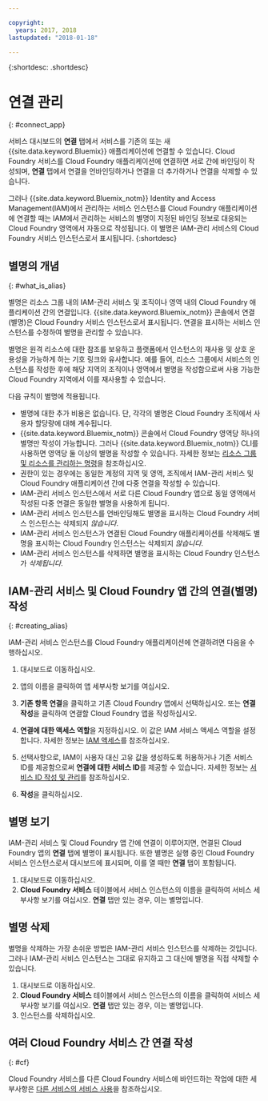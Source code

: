 ```yaml
---

copyright:
  years: 2017, 2018
lastupdated: "2018-01-18"

---
```


{:shortdesc: .shortdesc}

# 연결 관리
{: #connect_app}

서비스 대시보드의 **연결** 탭에서 서비스를 기존의 또는 새 {{site.data.keyword.Bluemix}} 애플리케이션에 연결할 수 있습니다. Cloud Foundry 서비스를 Cloud Foundry 애플리케이션에 연결하면 서로 간에 바인딩이 작성되며, **연결** 탭에서 연결을 언바인딩하거나 연결을 더 추가하거나 연결을 삭제할 수 있습니다.

그러나 {{site.data.keyword.Bluemix_notm}} Identity and Access Management(IAM)에서 관리하는 서비스 인스턴스를 Cloud Foundry 애플리케이션에 연결할 때는 IAM에서 관리하는 서비스의 별명이 지정된 바인딩 정보로 대응되는 Cloud Foundry 영역에서 자동으로 작성됩니다. 이 별명은 IAM-관리 서비스의 Cloud Foundry 서비스 인스턴스로서 표시됩니다.
{:shortdesc}

## 별명의 개념
{: #what_is_alias}

별명은 리소스 그룹 내의 IAM-관리 서비스 및 조직이나 영역 내의 Cloud Foundry 애플리케이션 간의 연결입니다. {{site.data.keyword.Bluemix_notm}} 콘솔에서 연결(별명)은 Cloud Foundry 서비스 인스턴스로서 표시됩니다. 연결을 표시하는 서비스 인스턴스를 수정하여 별명을 관리할 수 있습니다.

별명은 원격 리소스에 대한 참조를 보유하고 플랫폼에서 인스턴스의 재사용 및 상호 운용성을 가능하게 하는 기호 링크와 유사합니다. 예를 들어, 리소스 그룹에서 서비스의 인스턴스를 작성한 후에 해당 지역의 조직이나 영역에서 별명을 작성함으로써 사용 가능한 Cloud Foundry 지역에서 이를 재사용할 수 있습니다.

다음 규칙이 별명에 적용됩니다.

* 별명에 대한 추가 비용은 없습니다. 단, 각각의 별명은 Cloud Foundry 조직에서 사용자 할당량에 대해 계수됩니다.
* {{site.data.keyword.Bluemix_notm}} 콘솔에서 Cloud Foundry 영역당 하나의 별명만 작성이 가능합니다. 그러나 {{site.data.keyword.Bluemix_notm}} CLI를 사용하면 영역당 둘 이상의 별명을 작성할 수 있습니다. 자세한 정보는 [리소스 그룹 및 리소스를 관리하는 명령](/docs/cli/reference/bluemix_cli/bx_cli.html#commands-for-managing-resource-groups-and-resources)을 참조하십시오.
* 권한이 있는 경우에는 동일한 계정의 지역 및 영역, 조직에서 IAM-관리 서비스 및 Cloud Foundry 애플리케이션 간에 다중 연결을 작성할 수 있습니다.
* IAM-관리 서비스 인스턴스에서 서로 다른 Cloud Foundry 앱으로 동일 영역에서 작성된 다중 연결은 동일한 별명을 사용하게 됩니다.
* IAM-관리 서비스 인스턴스를 언바인딩해도 별명을 표시하는 Cloud Foundry 서비스 인스턴스는 삭제되지 *않습니다*.
* IAM-관리 서비스 인스턴스가 연결된 Cloud Foundry 애플리케이션를 삭제해도 별명을 표시하는 Cloud Foundry 인스턴스는 삭제되지 *않습니다*.
* IAM-관리 서비스 인스턴스를 삭제하면 별명을 표시하는 Cloud Foundry 인스턴스가 *삭제됩니다*.

## IAM-관리 서비스 및 Cloud Foundry 앱 간의 연결(별명) 작성
{: #creating_alias}

IAM-관리 서비스 인스턴스를 Cloud Foundry 애플리케이션에 연결하려면 다음을 수행하십시오.

1. 대시보드로 이동하십시오.

2. 앱의 이름을 클릭하여 앱 세부사항 보기를 여십시오.

3. **기존 항목 연결**을 클릭하고 기존 Cloud Foundry 앱에서 선택하십시오. 또는 **연결 작성**을 클릭하여 연결할 Cloud Foundry 앱을 작성하십시오.

4. **연결에 대한 액세스 역할**을 지정하십시오. 이 값은 IAM 서비스 액세스 역할을 설정합니다. 자세한 정보는 [IAM 액세스](/docs/iam/users_roles.html#userroles)를 참조하십시오.

5. 선택사항으로, IAM이 사용자 대신 고유 값을 생성하도록 허용하거나 기존 서비스 ID를 제공함으로써 **연결에 대한 서비스 ID**를 제공할 수 있습니다. 자세한 정보는 [서비스 ID 작성 및 관리](https://console.stage1.bluemix.net/docs/iam/serviceid.html#serviceids)를 참조하십시오.

6. **작성**을 클릭하십시오.

## 별명 보기

IAM-관리 서비스 및 Cloud Foundry 앱 간에 연결이 이루어지면, 연결된 Cloud Foundry 앱의 **연결** 탭에 별명이 표시됩니다. 또한 별명은 실행 중인 Cloud Foundry 서비스 인스턴스로서 대시보드에 표시되며, 이를 열 때만 **연결** 탭이 포함됩니다.

1. 대시보드로 이동하십시오.
2. **Cloud Foundry 서비스** 테이블에서 서비스 인스턴스의 이름을 클릭하여 서비스 세부사항 보기를 여십시오. **연결** 탭만 있는 경우, 이는 별명입니다.

## 별명 삭제

별명을 삭제하는 가장 손쉬운 방법은 IAM-관리 서비스 인스턴스를 삭제하는 것입니다. 그러나 IAM-관리 서비스 인스턴스는 그대로 유지하고 그 대신에 별명을 직접 삭제할 수 있습니다.

1. 대시보드로 이동하십시오.
2. **Cloud Foundry 서비스** 테이블에서 서비스 인스턴스의 이름을 클릭하여 서비스 세부사항 보기를 여십시오. **연결** 탭만 있는 경우, 이는 별명입니다.
3. 인스턴스를 삭제하십시오.

## 여러 Cloud Foundry 서비스 간 연결 작성
{: #cf}

Cloud Foundry 서비스를 다른 Cloud Foundry 서비스에 바인드하는 작업에 대한 세부사항은 [다른 서비스의 서비스 사용](../apps/reqnsi.html#add_service)을 참조하십시오.
